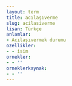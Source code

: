 ```yaml
---
layout: term
title: acılaşıverme
slug: acilasiverme
lisan: Türkçe
anlamlar:
- Acılaşıvermek durumu
ozellikler:
- - isim
ornekler:
- - ''
orneklerkaynak:
- - ''
---
```

